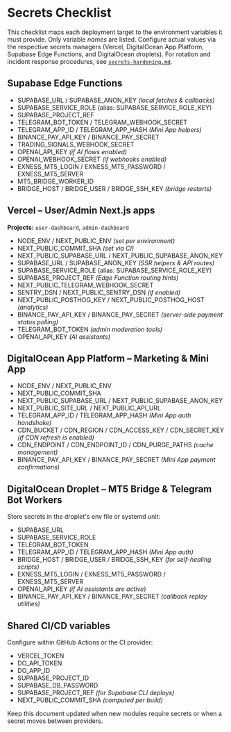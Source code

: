 # Secrets Checklist

This checklist maps each deployment target to the environment variables it must
provide. Only variable *names* are listed. Configure actual values via the
respective secrets managers (Vercel, DigitalOcean App Platform, Supabase Edge
Functions, and DigitalOcean droplets). For rotation and incident response
procedures, see [`secrets-hardening.md`](./secrets-hardening.md).

## Supabase Edge Functions
- SUPABASE_URL / SUPABASE_ANON_KEY *(local fetches & callbacks)*
- SUPABASE_SERVICE_ROLE (alias: SUPABASE_SERVICE_ROLE_KEY)
- SUPABASE_PROJECT_REF
- TELEGRAM_BOT_TOKEN / TELEGRAM_WEBHOOK_SECRET
- TELEGRAM_APP_ID / TELEGRAM_APP_HASH *(Mini App helpers)*
- BINANCE_PAY_API_KEY / BINANCE_PAY_SECRET
- TRADING_SIGNALS_WEBHOOK_SECRET
- OPENAI_API_KEY *(if AI flows enabled)*
- OPENAI_WEBHOOK_SECRET *(if webhooks enabled)*
- EXNESS_MT5_LOGIN / EXNESS_MT5_PASSWORD / EXNESS_MT5_SERVER
- MT5_BRIDGE_WORKER_ID
- BRIDGE_HOST / BRIDGE_USER / BRIDGE_SSH_KEY *(bridge restarts)*

## Vercel – User/Admin Next.js apps
**Projects:** `user-dashboard`, `admin-dashboard`
- NODE_ENV / NEXT_PUBLIC_ENV *(set per environment)*
- NEXT_PUBLIC_COMMIT_SHA *(set via CI)*
- NEXT_PUBLIC_SUPABASE_URL / NEXT_PUBLIC_SUPABASE_ANON_KEY
- SUPABASE_URL / SUPABASE_ANON_KEY *(SSR helpers & API routes)*
- SUPABASE_SERVICE_ROLE (alias: SUPABASE_SERVICE_ROLE_KEY)
- SUPABASE_PROJECT_REF *(Edge Function routing hints)*
- NEXT_PUBLIC_TELEGRAM_WEBHOOK_SECRET
- SENTRY_DSN / NEXT_PUBLIC_SENTRY_DSN *(if enabled)*
- NEXT_PUBLIC_POSTHOG_KEY / NEXT_PUBLIC_POSTHOG_HOST *(analytics)*
- BINANCE_PAY_API_KEY / BINANCE_PAY_SECRET *(server-side payment status polling)*
- TELEGRAM_BOT_TOKEN *(admin moderation tools)*
- OPENAI_API_KEY *(AI assistants)*

## DigitalOcean App Platform – Marketing & Mini App
- NODE_ENV / NEXT_PUBLIC_ENV
- NEXT_PUBLIC_COMMIT_SHA
- NEXT_PUBLIC_SUPABASE_URL / NEXT_PUBLIC_SUPABASE_ANON_KEY
- NEXT_PUBLIC_SITE_URL / NEXT_PUBLIC_API_URL
- TELEGRAM_APP_ID / TELEGRAM_APP_HASH *(Mini App auth handshake)*
- CDN_BUCKET / CDN_REGION / CDN_ACCESS_KEY / CDN_SECRET_KEY *(if CDN refresh is enabled)*
- CDN_ENDPOINT / CDN_ENDPOINT_ID / CDN_PURGE_PATHS *(cache management)*
- BINANCE_PAY_API_KEY / BINANCE_PAY_SECRET *(Mini App payment confirmations)*

## DigitalOcean Droplet – MT5 Bridge & Telegram Bot Workers
Store secrets in the droplet's env file or systemd unit:
- SUPABASE_URL
- SUPABASE_SERVICE_ROLE
- TELEGRAM_BOT_TOKEN
- TELEGRAM_APP_ID / TELEGRAM_APP_HASH *(Mini App auth)*
- BRIDGE_HOST / BRIDGE_USER / BRIDGE_SSH_KEY *(for self-healing scripts)*
- EXNESS_MT5_LOGIN / EXNESS_MT5_PASSWORD / EXNESS_MT5_SERVER
- OPENAI_API_KEY *(if AI assistants are active)*
- BINANCE_PAY_API_KEY / BINANCE_PAY_SECRET *(callback replay utilities)*

## Shared CI/CD variables
Configure within GitHub Actions or the CI provider:
- VERCEL_TOKEN
- DO_API_TOKEN
- DO_APP_ID
- SUPABASE_PROJECT_ID
- SUPABASE_DB_PASSWORD
- SUPABASE_PROJECT_REF *(for Supabase CLI deploys)*
- NEXT_PUBLIC_COMMIT_SHA *(computed per build)*

Keep this document updated when new modules require secrets or when a secret
moves between providers.
